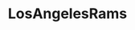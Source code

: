 ---
title: LosAngelesRams
crosslinks:
- nfl
- youtubefactsbot
- nflstreams
- MassdropBot
- StLouisRams
- youtubot
- john_yukis_bots
- NFL_Draft
- livven
- detroitlions
- Dodgers
- 49ers
- lakers
- EvilLeagueOfEvil
- Browns
- autourbanbot
- videos
- CFB
- RamsTicketSwap
- autotldr
---